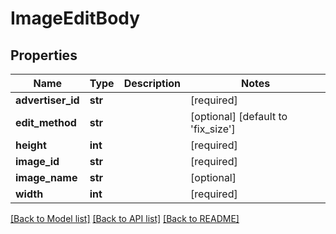 # ImageEditBody

## Properties
Name | Type | Description | Notes
------------ | ------------- | ------------- | -------------
**advertiser_id** | **str** |  | [required] 
**edit_method** | **str** |  | [optional] [default to 'fix_size']
**height** | **int** |  | [required] 
**image_id** | **str** |  | [required] 
**image_name** | **str** |  | [optional] 
**width** | **int** |  | [required] 

[[Back to Model list]](../README.md#documentation-for-models) [[Back to API list]](../README.md#documentation-for-api-endpoints) [[Back to README]](../README.md)

